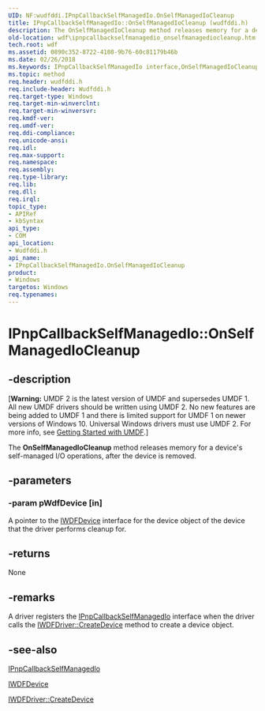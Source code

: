 ```yaml
---
UID: NF:wudfddi.IPnpCallbackSelfManagedIo.OnSelfManagedIoCleanup
title: IPnpCallbackSelfManagedIo::OnSelfManagedIoCleanup (wudfddi.h)
description: The OnSelfManagedIoCleanup method releases memory for a device's self-managed I/O operations, after the device is removed.
old-location: wdf\ipnpcallbackselfmanagedio_onselfmanagediocleanup.htm
tech.root: wdf
ms.assetid: 0890c352-8722-4108-9b76-60c81179b46b
ms.date: 02/26/2018
ms.keywords: IPnpCallbackSelfManagedIo interface,OnSelfManagedIoCleanup method, IPnpCallbackSelfManagedIo.OnSelfManagedIoCleanup, IPnpCallbackSelfManagedIo::OnSelfManagedIoCleanup, OnSelfManagedIoCleanup, OnSelfManagedIoCleanup method, OnSelfManagedIoCleanup method,IPnpCallbackSelfManagedIo interface, UMDFDeviceObjectRef_32b2f920-2288-4d12-8ecd-a5ea61cc8ebd.xml, umdf.ipnpcallbackselfmanagedio_onselfmanagediocleanup, wdf.ipnpcallbackselfmanagedio_onselfmanagediocleanup, wudfddi/IPnpCallbackSelfManagedIo::OnSelfManagedIoCleanup
ms.topic: method
req.header: wudfddi.h
req.include-header: Wudfddi.h
req.target-type: Windows
req.target-min-winverclnt: 
req.target-min-winversvr: 
req.kmdf-ver: 
req.umdf-ver: 
req.ddi-compliance: 
req.unicode-ansi: 
req.idl: 
req.max-support: 
req.namespace: 
req.assembly: 
req.type-library: 
req.lib: 
req.dll: 
req.irql: 
topic_type:
- APIRef
- kbSyntax
api_type:
- COM
api_location:
- Wudfddi.h
api_name:
- IPnpCallbackSelfManagedIo.OnSelfManagedIoCleanup
product:
- Windows
targetos: Windows
req.typenames: 
---
```


# IPnpCallbackSelfManagedIo::OnSelfManagedIoCleanup


## -description


<p class="CCE_Message">[<b>Warning:</b> UMDF 2 is the latest version of UMDF and supersedes UMDF 1.  All new UMDF drivers should be written using UMDF 2.  No new features are being added to UMDF 1 and there is limited support for UMDF 1 on newer versions of Windows 10.  Universal Windows drivers must use UMDF 2.  For more info, see <a href="https://docs.microsoft.com/windows-hardware/drivers/wdf/getting-started-with-umdf-version-2">Getting Started with UMDF</a>.]

The <b>OnSelfManagedIoCleanup</b> method releases memory for a device's self-managed I/O operations, after the device is removed.


## -parameters




### -param pWdfDevice [in]

A pointer to the <a href="https://docs.microsoft.com/windows-hardware/drivers/ddi/content/wudfddi/nn-wudfddi-iwdfdevice">IWDFDevice</a> interface for the device object of the device that the driver performs cleanup for.


## -returns



None




## -remarks



A driver registers the <a href="https://docs.microsoft.com/windows-hardware/drivers/ddi/content/wudfddi/nn-wudfddi-ipnpcallbackselfmanagedio">IPnpCallbackSelfManagedIo</a> interface when the driver calls the <a href="https://docs.microsoft.com/windows-hardware/drivers/ddi/content/wudfddi/nf-wudfddi-iwdfdriver-createdevice">IWDFDriver::CreateDevice</a> method to create a device object. 




## -see-also




<a href="https://docs.microsoft.com/windows-hardware/drivers/ddi/content/wudfddi/nn-wudfddi-ipnpcallbackselfmanagedio">IPnpCallbackSelfManagedIo</a>



<a href="https://docs.microsoft.com/windows-hardware/drivers/ddi/content/wudfddi/nn-wudfddi-iwdfdevice">IWDFDevice</a>



<a href="https://docs.microsoft.com/windows-hardware/drivers/ddi/content/wudfddi/nf-wudfddi-iwdfdriver-createdevice">IWDFDriver::CreateDevice</a>
 

 

